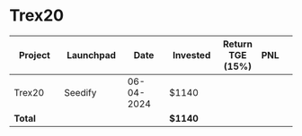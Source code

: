 # Trex20



<table data-full-width="true"><thead><tr><th width="152">Project</th><th width="138">Launchpad</th><th width="132">Date</th><th width="133">Invested</th><th>Return TGE (15%)</th><th>PNL</th><th></th></tr></thead><tbody><tr><td>Trex20</td><td>Seedify</td><td>06-04-2024</td><td>$1140</td><td></td><td></td><td></td></tr><tr><td><strong>Total</strong></td><td></td><td></td><td><strong>$1140</strong></td><td></td><td></td><td></td></tr></tbody></table>

